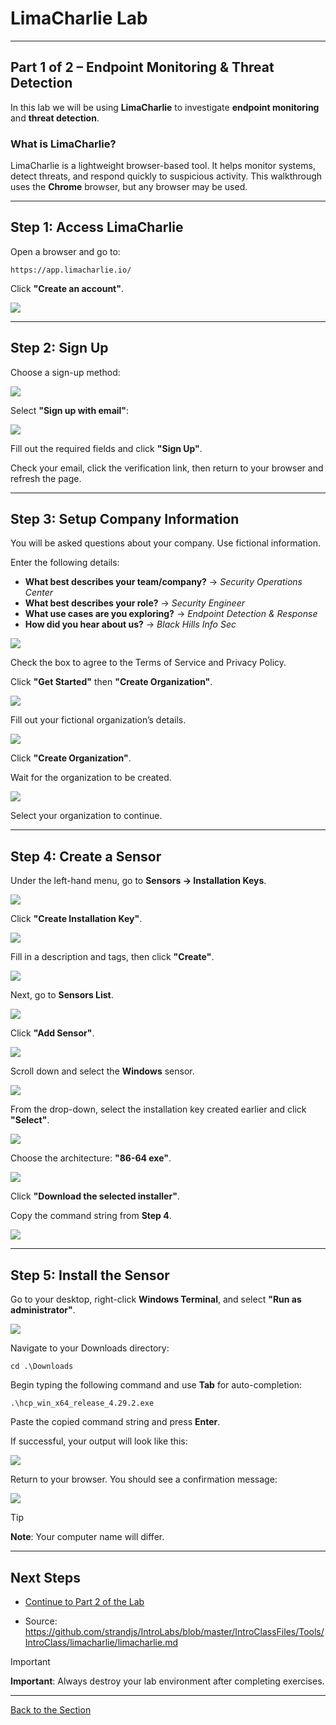 
# **LimaCharlie Lab**

---

## **Part 1 of 2 – Endpoint Monitoring & Threat Detection**

In this lab we will be using **LimaCharlie** to investigate **endpoint monitoring** and **threat detection**.

### **What is LimaCharlie?**

LimaCharlie is a lightweight browser-based tool. It helps monitor systems, detect threats, and respond quickly to suspicious activity. This walkthrough uses the **Chrome** browser, but any browser may be used.

---

## **Step 1: Access LimaCharlie**

Open a browser and go to:

```
https://app.limacharlie.io/
```

Click **"Create an account"**.

![](attachments/register_an_account.PNG)

---

## **Step 2: Sign Up**

Choose a sign-up method:

![](attachments/LimaCharlie_signupmethod.png)

Select **"Sign up with email"**:

![](attachments/SIGN_UP_BUTTON.PNG)

Fill out the required fields and click **"Sign Up"**.

Check your email, click the verification link, then return to your browser and refresh the page.

---

## **Step 3: Setup Company Information**

You will be asked questions about your company. Use fictional information.

Enter the following details:

- **What best describes your team/company?** → *Security Operations Center*
- **What best describes your role?** → *Security Engineer*
- **What use cases are you exploring?** → *Endpoint Detection & Response*
- **How did you hear about us?** → *Black Hills Info Sec*

![](attachments/company_setup_menu.PNG)

Check the box to agree to the Terms of Service and Privacy Policy.

Click **"Get Started"** then **"Create Organization"**.

![](attachments/create_an_organization.PNG)

Fill out your fictional organization’s details.

![](attachments/ficticious_company_selection.PNG)

Click **"Create Organization"**.

Wait for the organization to be created.

![](attachments/selectorganization.png)

Select your organization to continue.

---

## **Step 4: Create a Sensor**

Under the left-hand menu, go to **Sensors → Installation Keys**.

![](attachments/one.PNG)

Click **"Create Installation Key"**.

![](attachments/two.PNG)

Fill in a description and tags, then click **"Create"**.

![](attachments/three.PNG)

Next, go to **Sensors List**.

![](attachments/four.PNG)

Click **"Add Sensor"**.

![](attachments/addsensor.png)

Scroll down and select the **Windows** sensor.

![](attachments/five.PNG)

From the drop-down, select the installation key created earlier and click **"Select"**.

![](attachments/six.PNG)

Choose the architecture: **"86-64 exe"**.

![](attachments/seven.PNG)

Click **"Download the selected installer"**.

Copy the command string from **Step 4**.

![](attachments/eight.PNG)

---

## **Step 5: Install the Sensor**

Go to your desktop, right-click **Windows Terminal**, and select **"Run as administrator"**.

![](attachments/nine.PNG)

Navigate to your Downloads directory:

```
cd .\Downloads
```

Begin typing the following command and use **Tab** for auto-completion:

```
.\hcp_win_x64_release_4.29.2.exe
```

Paste the copied command string and press **Enter**.

If successful, your output will look like this:

![](attachments/correctoutput.png)

Return to your browser. You should see a confirmation message:

![](attachments/success.PNG)

>[!TIP]
>
> **Note**: Your computer name will differ.

---

## **Next Steps**

- [Continue to Part 2 of the Lab](./lima_charlie_lab_part2.md)

- Source: https://github.com/strandjs/IntroLabs/blob/master/IntroClassFiles/Tools/IntroClass/limacharlie/limacharlie.md

>[!IMPORTANT]
>
> **Important**: Always destroy your lab environment after completing exercises.

---
[Back to the Section](/courseFiles/Section_02-toolsAndPlatforms/toolsAndPlatforms.md)
